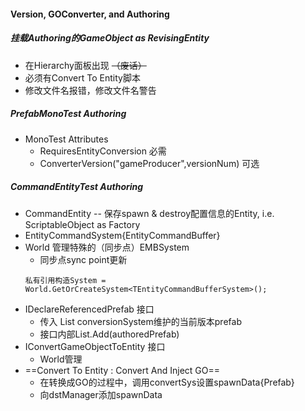 #### Version, GOConverter, and Authoring

##### 挂载Authoring的GameObject as RevisingEntity
+ 在Hierarchy面板出现 ~~（废话）~~
+ 必须有Convert To Entity脚本
+ 修改文件名报错，修改文件名警告

##### PrefabMonoTest Authoring
+ MonoTest Attributes
   + RequiresEntityConversion 必需
   + ConverterVersion("gameProducer",versionNum) 可选

##### CommandEntityTest Authoring
+ CommandEntity -- 保存spawn & destroy配置信息的Entity, i.e. ScriptableObject as Factory
+ EntityCommandSystem{EntityCommandBuffer}
+ World 管理特殊的（同步点）EMBSystem
   + 同步点sync point更新
   ```CSharp
   私有引用构造System = World.GetOrCreateSystem<TEntityCommandBufferSystem>();
   ```
+ IDeclareReferencedPrefab 接口
   + 传入 List<GO> conversionSystem维护的当前版本prefab
   + 接口内部List.Add(authoredPrefab)
+ IConvertGameObjectToEntity 接口
   + World管理
+ ==Convert To Entity : Convert And Inject GO==
   + 在转换成GO的过程中，调用convertSys设置spawnData{Prefab}
   + 向dstManager添加spawnData